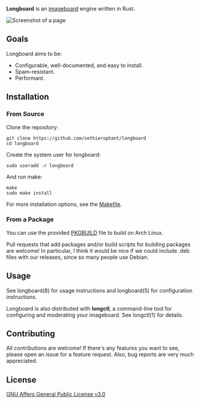 **Longboard** is an [imageboard][1] engine written in Rust.

![Screenshot of a page](/../screenshots/screenshot.png?raw=True)

## Goals

Longboard aims to be:

- Configurable, well-documented, and easy to install.
- Spam-resistant.
- Performant.

## Installation

### From Source

Clone the repository:

    git clone https://github.com/sethierophant/longboard
    cd longboard

Create the system user for longboard:

    sudo useradd -r longboard

And run make:

    make
    sudo make install

For more installation options, see the [Makefile](/Makefile).

### From a Package

You can use the provided [PKGBUILD](/contrib/PKGBUILD) file to build on Arch
Linux.

Pull requests that add packages and/or build scripts for building packages are
welcome! In particular, I think it would be nice if we could include .deb files
with our releases, since so many people use Debian.

## Usage

See longboard(8) for usage instructions and longboard(5) for configuration
instructions.

Longboard is also distributed with **longctl**, a command-line tool for
configuring and moderating your imageboard. See longctl(1) for details.

## Contributing

All contributions are welcome! If there's any features you want to see, please
open an issue for a feature request. Also, bug reports are very much
appreciated.

## License

[GNU Affero General Public License v3.0][2]

[1]: https://en.wikipedia.org/wiki/Imageboard
[2]: https://www.gnu.org/licenses/agpl-3.0.en.html
